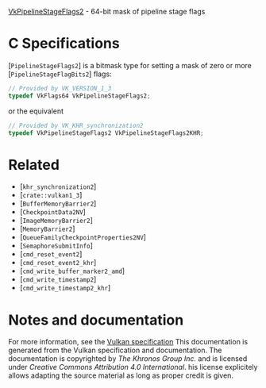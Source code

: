 [VkPipelineStageFlags2](https://www.khronos.org/registry/vulkan/specs/1.3-extensions/man/html/VkPipelineStageFlags2.html) - 64-bit mask of pipeline stage flags

# C Specifications
[`PipelineStageFlags2`] is a bitmask type for setting a mask of zero or
more [`PipelineStageFlagBits2`] flags:
```c
// Provided by VK_VERSION_1_3
typedef VkFlags64 VkPipelineStageFlags2;
```
or the equivalent
```c
// Provided by VK_KHR_synchronization2
typedef VkPipelineStageFlags2 VkPipelineStageFlags2KHR;
```

# Related
- [`khr_synchronization2`]
- [`crate::vulkan1_3`]
- [`BufferMemoryBarrier2`]
- [`CheckpointData2NV`]
- [`ImageMemoryBarrier2`]
- [`MemoryBarrier2`]
- [`QueueFamilyCheckpointProperties2NV`]
- [`SemaphoreSubmitInfo`]
- [`cmd_reset_event2`]
- [`cmd_reset_event2_khr`]
- [`cmd_write_buffer_marker2_amd`]
- [`cmd_write_timestamp2`]
- [`cmd_write_timestamp2_khr`]

# Notes and documentation
For more information, see the [Vulkan specification](https://www.khronos.org/registry/vulkan/specs/1.3-extensions/html/vkspec.html)
This documentation is generated from the Vulkan specification and documentation.
The documentation is copyrighted by *The Khronos Group Inc.* and is licensed under *Creative Commons Attribution 4.0 International*.
his license explicitely allows adapting the source material as long as proper credit is given.
        